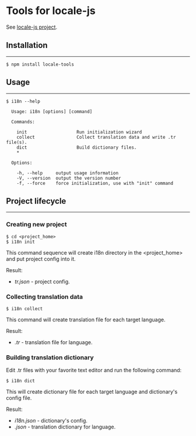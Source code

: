 # Tools for locale-js

See [locale-js project](https://github.com/chleck/locale-js "i18n for Javascript").

## Installation
---

```shell
$ npm install locale-tools
```

## Usage
---

```shell
$ i18n --help

  Usage: i18n [options] [command]

  Commands:

    init                   Run initialization wizard
    collect                Collect translation data and write .tr file(s).
    dict                   Build dictionary files.
    *

  Options:

    -h, --help     output usage information
    -V, --version  output the version number
    -f, --force    force initialization, use with "init" command

```

## Project lifecycle
---

### Creating new project

```shell
$ cd <project_home>
$ i18n init
```

This command sequence will create i18n directory in the <project_home> and put project config into it.

Result:
- *tr.json* - project config.

### Collecting translation data

```shell
$ i18n collect
```

This command will create translation file for each target language.

Result:
- *<target>.tr* - translation file for <target> language.

### Building translation dictionary

Edit .tr files with your favorite text editor and run the following command:

```shell
$ i18n dict
```

This will create dictionary file for each target language and dictionary's config file.

Result:
- *i18n.json* - dictionary's config.
- *<target>.json* - translation dictionary for <target> language.
